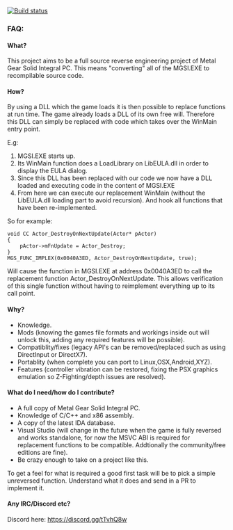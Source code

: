 [![Build status](https://ci.appveyor.com/api/projects/status/3v6dhp9rxwn9qu80/branch/master?svg=true)](https://ci.appveyor.com/project/paulsapps/msgi/branch/master)

### FAQ:

#### What?

This project aims to be a full source reverse engineering project of Metal Gear Solid Integral PC. This means "converting" all of the MGSI.EXE to recompilable source code.

#### How?

By using a DLL which the game loads it is then possible to replace functions at run time. The game already loads a DLL of its own free will. Therefore this DLL can simply be replaced with code which takes over the WinMain entry point.

E.g:

1. MGSI.EXE starts up. 
2. Its WinMain function does a LoadLibrary on LibEULA.dll in order to display the EULA dialog.
3. Since this DLL has been replaced with our code we now have a DLL loaded and executing code in the content of MGSI.EXE
4. From here we can execute our replacement WinMain (without the LibEULA.dll loading part to avoid recursion). And hook all functions that have been re-implemented.

So for example:

```
void CC Actor_DestroyOnNextUpdate(Actor* pActor)
{
    pActor->mFnUpdate = Actor_Destroy;
}
MGS_FUNC_IMPLEX(0x0040A3ED, Actor_DestroyOnNextUpdate, true);
```

Will cause the function in MGSI.EXE at address 0x0040A3ED to call the replacement function Actor_DestroyOnNextUpdate. This allows verification of this single function without having to reimplement everything up to its call point.

#### Why?

- Knowledge.
- Mods (knowing the games file formats and workings inside out will unlock this, adding any required features will be possible).
- Compatiblity/fixes (legacy API's can be removed/replaced such as using DirectInput or DirectX7).
- Portablity (when complete you can port to Linux,OSX,Android,XYZ).
- Features (controller vibration can be restored, fixing the PSX graphics emulation so Z-Fighting/depth issues are resolved).

#### What do I need/how do I contribute?

- A full copy of Metal Gear Solid Integral PC.
- Knowledge of C/C++ and x86 assembly.
- A copy of the latest IDA database. 
- Visual Studio (will change in the future when the game is fully reversed and works standalone, for now the MSVC ABI is required for replacement functions to be compatible. Addtionally the community/free editions are fine).
- Be crazy enough to take on a project like this.

To get a feel for what is required a good first task will be to pick a simple unreversed function. Understand what it does and send in a PR to implement it.

#### Any IRC/Discord etc?

Discord here: https://discord.gg/tTvhQ8w

